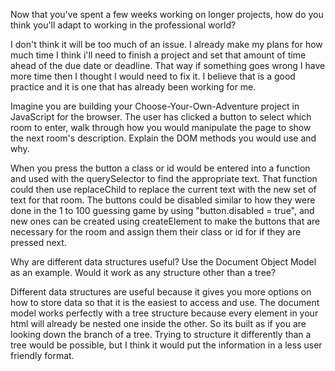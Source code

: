 Now that you've spent a few weeks working on longer projects, how do you think you'll adapt to working in the professional world?

I don't think it will be too much of an issue. I already make my plans for how much time I think i'll need to finish a project and set that amount of time ahead of the due date or deadline. That way if something goes wrong I have more time then I thought I would need to fix it. I believe that is a good practice and it is one that has already been working for me.


Imagine you are building your Choose-Your-Own-Adventure project in JavaScript for the browser. The user has clicked a button to select which room to enter, walk through how you would manipulate the page to show the next room's description. Explain the DOM methods you would use and why.

When you press the button a class or id would be entered into a function and used with the querySelector to find the appropriate text. That function could then use replaceChild to replace the current text with the new set of text for that room. The buttons could be disabled similar to how they were done in the 1 to 100 guessing game by using "button.disabled = true", and new ones can be created using createElement to make the buttons that are necessary for the room and assign them their class or id for if they are pressed next.


Why are different data structures useful? Use the Document Object Model as an example. Would it work as any structure other than a tree?

Different data structures are useful because it gives you more options on how to store data so that it is the easiest to access and use. The document model works perfectly with a tree structure because every element in your html will already be nested one inside the other. So its built as if you are looking down the branch of a tree. Trying to structure it differently than a tree would be possible, but I think it would put the information in a less user friendly format.
